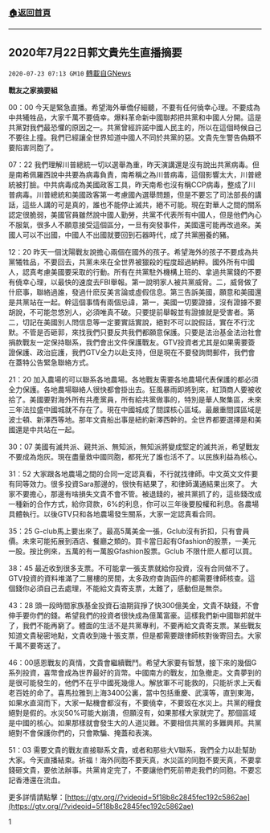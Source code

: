 ###  [:house:返回首頁](https://github.com/ourhimalayas/txt)
---

## 2020年7月22日郭文貴先生直播摘要
`2020-07-23 07:13 GM10` [轉載自GNews](https://gnews.org/zh-hant/273625/)

**戰友之家摘要組**

00：00 今天是緊急直播。希望海外華僑仔細聽，不要有任何僥幸心理。不要成為中共犧牲品，大家千萬不要僥幸。爆料革命新中國聯邦把共黨和中國人分開。這是共黨對我們最恐懼的原因之一。共黨曾經許諾中國人民主的，所以在這個時候自己不要往上撞。我們已經讓全世界知道中國人不同於共黨的惡。文貴先生警告偽類不要陷害同胞了。

07：22 我們理解川普總統一切以選舉為重，昨天演講還是沒有說出共黨病毒。但是南希佩羅西說中共要為病毒負責，南希稱之為川普病毒，這個影響太大，川普總統被打臉。中共病毒成為美國政客工具，昨天南希也沒有稱CCP病毒，整成了川普病毒。川普總統和美國政客第一考慮國內選舉問題，但是不要忘了司法部長的講話，這些人講的可是真的，誰也不能停止滅共，絕不可能。現在對華人之間的關系認定很脆弱，美國官員雖然說中國人勤勞，共黨不代表所有中國人，但是他們內心不服氣，很多人不願意接受這個區分，一旦有突發事件，美國還可能再改過來。美國人可以不出國，中國人不出國就要回到石器時代，成了共黨圈養的豬。

12：20 昨天一個沈陽戰友說擔心兩個在國外的孩子。希望海外的孩子不要成為共黨犧牲品，不要回去，共黨未來在全世界被獵殺的程度超過納粹。國外所有中國人，認真考慮美國要采取的行動。所有在共黨駐外機構上班的、拿過共黨錢的不要有僥幸心理，以最快的速度去FBI舉報。第一說明家人被共黨威脅。二，威脅做了什麽事，聯絡過誰，發過什麽反美言論或虛假信息。第三告訴美國，願意和美國還是共黨站在一起。幹這個事情有兩個忌諱，第一，美國一切要證據，沒有證據不要胡說，不可能忽悠別人，必須唯真不破。只要提前舉報並有證據就是受害者。第二，切記在美國別人問信息等一定要實話實說，絕對不可以說假話，實在不行沈默。不管是否砸郭，來找我們只要反共我們都願意保護。只要是法治基金法治社會捐款戰友一定保持聯系，我們會出文件保護戰友。GTV投資者尤其是如果需要簽證保護、政治庇護，我們GTV全力以赴支持，但是現在不要發詢問郵件，我們會在蓋特公告緊急聯絡方式。

21：20 加入農場的可以聯系各地農場。各地戰友需要各地農場代表保護的都必須全力保護。各地農場聯絡人很快都會掛出去。狂風暴雨即將到來，紅頂商人要被收拾了。美國要對海外所有共產黨員，所有給共黨做事的，特別是華人聚集區，未來三年法拉盛中國城就不存在了。現在中國城成了間諜核心區域。最嚴重間諜區域是波士頓、新澤西等地。那年文貴船出事是紐約新澤西幹的。全世界都要選擇是和美國還是中共站在一起。

30：07 美國有滅共派、親共派、無知派，無知派將變成堅定的滅共派，希望戰友不要成為炮灰。現在盡量救中國同胞，都死光了誰也活不了。以民族利益為核心。

31：52 大家跟各地農場之間的合同一定認真看，不行就找律師。中文英文文件要有同等效力。很多投資Sara那邊的，很快有結果了，和律師溝通結果出來了。 大家不要擔心，那邊有啥損失文貴不會不管。被退錢的，被共黨抓了的，這些錢改成一種新的合作方式，給你貸款，6%的利息，你可以三年後要股權和利息。各農場具體執行。以後GTV只和各地農場發生關系，大家一定認真看合同。

35：25 G-club馬上要出來了。最高5萬美金一張，Gclub沒有折扣，只有會員價。未來可能拓展到酒店、餐廳之類的。買卡當日起有Gfashion的股票，一美元一股。按比例來，五萬的有一萬股Gfashion股票。Gclub 不限什麽人都可以買。

38：45 最近收到很多支票。不可能拿一張支票就給你投資，沒有合同做不了。GTV投資的資料堆滿了二層樓的房間，太多政府查詢函件的都需要律師核查。這個錢你必須自己去處理，不能給文貴寄支票，太難了，感動但是無奈。

43：28 頭一段時間家族基金投資石油期貨掙了快300億美金，文貴不缺錢，不會伸手要你們的錢。希望我們的投資者很快成為億萬富豪。這樣我們新中國聯邦就牛了，我們不能再窮了。體面的生活不是共黨專利，不要再給文貴寄支票。某些戰友知道文貴秘密地點，文貴收到幾十張支票，但是都需要跟律師核對後寄回去。大家千萬不要寄送了。

46：00感恩戰友的真情，文貴會繼續戰鬥。希望大家要有智慧，接下來的幾個G系列投資，喜幣會成為世界最好的貨幣。中國南方的戰友，加急撤走。文貴夢到的是很可能發生的，他們不在乎中國死幾億人。解放軍不可能救的，只能祈求上天看老百姓的命了。喜馬拉雅到上海3400公裏，當中包括重慶、武漢等，直到東海，如果水直瀉而下，大家一點機會都沒有，不要僥幸，不要毀在水災上。共黨的糧食絕對是假的。水災50%可能大崩潰，但願沒有，如果那樣大家就完了。那個區域是中國的核心。如果那樣就會發生大的人道災難。不要相信共黨的多難興邦。共黨絕對不會保護你們的，只會欺騙、掩蓋和表演。

51：03 需要文貴的戰友直接聯系文貴，或者和那些大V聯系，我們全力以赴幫助大家。今天直播結束。祈福！海外同胞不要天真，水災區的同胞不要天真，不要拿錢砸文貴，要依法辦事。共黨肯定完了，不要讓他們死前帶走我們的同胞。不要忘記香港還在流血。

更多詳情請點擊：[https://gtv.org//?videoid=5f18b8c2845fec192c5862ae](https://gtv.org//?videoid=5f18b8c2845fec192c5862ae)

1
